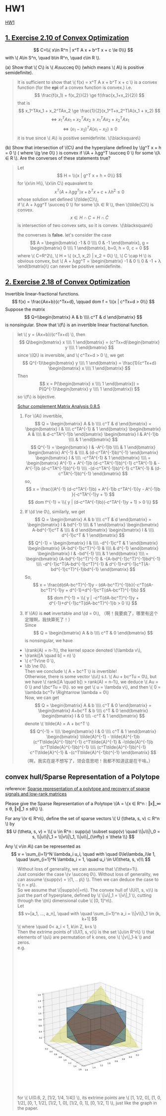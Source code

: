 # HW1

[HW1](../../HWpdf/Homework1-2024.pdf)

## [1. Exercise 2.10 of Convex Optimization](../Introduction.md#参考资料)

$$ C=\\{ x\in R^n | x^T A x + b^T x + c \le 0\\} $$
with \\( A\in S^n, \quad b\in R^n, \quad c\in R \\).

(a) Show that \\( C\\) is \\( A\succeq  0\\) (which means \\( A\\) is positive semidefinite).    
> 
>   It is sufficient to show that \\( f(x) = x^T A x + b^T x + c \\) is a convex function (for the **epi** of a convex function is convex.)
>   i.e. $$ \frac{f(x_1) + f(x_2)}{2} \ge f(\frac{x_1+x_2}{2}) $$
>   that is 
>   $$ x_1^TAx_1 + x_2^TAx_2 \ge \frac{1}{2}(x_1^T+x_2^T)A(x_1 + x_2) $$
>   $$ \Leftrightarrow x_1^TAx_1 + x_2^TAx_2 \ge x_1^TAx_2 + x_2^TAx_1 $$
>   $$ \Leftrightarrow (x_1-x_2)^TA(x_1 - x_2) \ge 0 $$
>   it is true since \\( A\\) is positive semidefinite. \\(\blacksquare\\)  

(b) Show that intersection of \\(C\\) and the hyperplane defined by \\(g^T x + h = 0 \\) ( where \\(g \ne 0\\) ) is convex if \\(A + λgg^T \succeq 0 \\) for some \\(λ ∈ R \\). Are the converses of these statements true?
>
> Let $$ H = \\{x | g^T x + h = 0\\} $$
> for \\(x\in H\\), \\(x\in C\\) equavalent to
> $$ x^T (A+ λgg^T) x + b^T x + c + λh^2 \le 0 $$
> whose solution set defined \\(\tilde{C}\\),   
> if \\( A + λgg^T \succeq 0 \\) for some \\(λ ∈ R \\), then
> \\(\tilde{C}\\) is convex.
> $$ x \in H \cap C = H \cap \tilde{C} $$
> is intersection of two convex sets, so it is convex.  \\(\blacksquare\\)  
>
> the converses is **false**.
> let's consider the case
> $$ A = \begin{bmatrix} -1 & 0 \\\\ 0 & -1 \end{bmatrix}, g = \begin{bmatrix} 0 \\\\ 1 \end{bmatrix}, b=0, h = 0, c = 0 $$
> where \\( C=R^2\\), \\( H = \\{ (x_1, x_2) | x_2 = 0\\} \\),
> \\( C \cap H \\) is obvious convex,
> but \\( A + λgg^T = \begin{bmatrix} -1 & 0 \\\\ 0 & -1 + λ \end{bmatrix}\\) can never be positive semidefinite.


## [2. Exercise 2.18 of Convex Optimization](../Introduction.md#参考资料)

Invertible linear-fractional functions.     
$$ f(x) = \frac{Ax+b}{c^Tx+d}, \qquad dom f = \\{x | c^Tx+d > 0\\} $$
Suppose the matrix
$$ Q=\\begin{bmatrix} A & b \\\\ c^T & d \end{bmatrix} $$
is nonsingular. Show that \\(f\\) is an invertible linear fractional function.

> let \\( y = \(Ax+b)/(c^Tx+d) \\), then
> $$ Q\begin{bmatrix} x \\\\ 1 \end{bmatrix} = (c^Tx+d)\begin{bmatrix} y \\\\ 1 \end{bmatrix} $$
> since \\(Q\\) is inversible, and \\( c^Tx+d > 0 \\), we get
> $$ Q^{-1}\begin{bmatrix} y \\\\ 1 \end{bmatrix} = \frac{1}{c^Tx+d} \begin{bmatrix} x \\\\ 1 \end{bmatrix} $$ 
> Then
> $$ x = P(\begin{bmatrix} x \\\\ 1 \end{bmatrix}) 
> = P(Q^{-1}\begin{bmatrix} y \\\\ 1 \end{bmatrix}) $$
> so \\(f\\) is bijective.  
>
> [Schur complement Matrix Analysis 0.8.5](../../../Library/Matrix%20analysis%20Cambridge%20University%20Press%20.pdf)
> 1. For \\(A\\) invertible,
> $$ Q = \begin{bmatrix} A & b \\\\ c^T & d \end{bmatrix}
> = \begin{bmatrix} I &  \\\\ c^TA^{-1} & 1 \end{bmatrix}
> \begin{bmatrix} A &  \\\\  & d-c^TA^{-1}b \end{bmatrix}
> \begin{bmatrix} I & A^{-1}b \\\\  & 1 \end{bmatrix}
> $$ 
> $$ Q^{-1}
> = \begin{bmatrix} I & -A^{-1}b \\\\  & 1 \end{bmatrix}
> \begin{bmatrix} A^{-1} &  \\\\  & (d-c^TA^{-1}b)^{-1} \end{bmatrix}
> \begin{bmatrix} I &  \\\\ -c^TA^{-1} & 1 \end{bmatrix} \\\\
> = \begin{bmatrix} 
> A^{-1} + A^{-1}b (d-c^TA^{-1}b)^{-1} c^TA^{-1} & -A^{-1}b (d-c^TA^{-1}b)^{-1} \\\\
> -(d-c^TA^{-1}b)^{-1} c^TA^{-1} & (d-c^TA^{-1}b)^{-1}
> \end{bmatrix}
> $$ 
> so,
> $$ x = \frac{(A^{-1} (d-c^TA^{-1}b) + A^{-1}b c^TA^{-1})y - A^{-1}b }{-c^TA^{-1}y + 1} $$
> $$ dom f^{-1} = \\{ y | (d-c^TA^{-1}b)(-c^TA^{-1}y + 1) > 0 \\} $$
>
> 2. If \\(d \ne 0\\), similarly, we get
> $$ Q = \begin{bmatrix} A & b \\\\ c^T & d \end{bmatrix}
> = \begin{bmatrix} I & bd^{-1} \\\\  & 1 \end{bmatrix}
> \begin{bmatrix} A-bd^{-1}c^T &  \\\\  & d \end{bmatrix}
> \begin{bmatrix} I &  \\\\ d^{-1}c^T & 1 \end{bmatrix}
> $$
> $$ Q^{-1}
> = \begin{bmatrix} I &  \\\\ -d^{-1}c^T & 1 \end{bmatrix}
> \begin{bmatrix} (A-bd^{-1}c^T)^{-1} &  \\\\  & d^{-1} \end{bmatrix}
> \begin{bmatrix} I & -bd^{-1} \\\\  & 1 \end{bmatrix} \\\\
> = \begin{bmatrix}
> (A-bd^{-1}c^T)^{-1}   &   -(A-bd^{-1}c^T)^{-1}bd^{-1} \\\\
> -d^{-1}c^T(A-bd^{-1}c^T)^{-1}     &   d^{-1}+d^{-1}c^T(A-bd^{-1}c^T)^{-1}bd^{-1}
> \end{bmatrix}
> $$ 
> So,
> $$ x = \frac{d(dA-bc^T)^{-1}y - (dA-bc^T)^{-1}b}{-c^T(dA-bc^T)^{-1}y + d^{-1}+d^{-1}c^T(dA-bc^T)^{-1}b} $$
> $$ dom f^{-1} = \\{ y | -c^T(dA-bc^T)^{-1}y + d^{-1}+d^{-1}c^T(dA-bc^T)^{-1}b > 0 \\} $$
> 
> 3. If \\(A\\) is **not** invertable and \\(d = 0\\), （啊！我要疯了，哪里有这个定理啊，我快算死了！）   
> Since $$ Q = \begin{bmatrix} A & b \\\\ c^T & 0 \end{bmatrix} $$ is nonsingular,
> we have
> -  \\(rank(A) = n-1\\), the kernel space  denoted \\(\lambda v\\),  
> - \\(rank([A \quad b] = n) \\) 
> - \\( c^Tv\ne 0 \\),  
> - \\(b \ne 0\\).    
> Then we conclude \\( A + bc^T \\) is invertible!    
> Otherwise, there is some vector \\(u\\) s.t. \\( Au + bc^Tu = 0\\), 
> but we have \\( rank([A \quad b]) > rank(A) = n-1\\), 
> we deduce \\( Au = 0 \\) and \\(bc^Tu = 0\\).
> so we get \\( u = \lambda v\\), and then \\( 0 = \lambda bc^Tv \Rightarrow \lambda = 0\\)    
> Now, we can get
> $$ 
> Q = \begin{bmatrix}
>    A & b \\\\ c^T & 0
> \end{bmatrix}
> = \begin{bmatrix}
>    A+bc^T & b \\\\ c^T & 0
> \end{bmatrix}
> \begin{bmatrix}
>    I & 0 \\\\ -c^T & 1
> \end{bmatrix}
> $$
> denote \\( \tilde{A} = A + bc^T \\)
> $$
> Q^{-1} = \\\\ \begin{bmatrix}
>    I & 0 \\\\ c^T & 1
> \end{bmatrix}
> \begin{bmatrix} 
> \tilde{A}^{-1} - \tilde{A}^{-1}b (c^T\tilde{A}^{-1}b)^{-1} c^T\tilde{A}^{-1} & -\tilde{A}^{-1}b (c^T\tilde{A}^{-1}b)^{-1} \\\\
> (c^T\tilde{A}^{-1}b)^{-1} c^T\tilde{A}^{-1} & -(c^T\tilde{A}^{-1}b)^{-1}
> \end{bmatrix}
> $$
> （啊，我实在是不想写了，领会意思吧！我都不知道这是在干啥。）


## convex hull/Sparse Representation of a Polytope

reference:
[Sparse representation of a polytope and recovery of sparse signals and low-rank matrices](./Cai%20and%20Zhang%20-%202014%20-%20Sparse%20Representation%20of%20a%20Polytope%20and%20Recovery%20o.pdf)

Please give the Sparse Representation of a Polytope \\(A = \\{x ∈ R^n : ‖x‖_∞ ≤ θ, ‖x‖_1 ≤ sθ\\} \\).

For any \\(v ∈ R^n\\), define the set of sparse vectors \\( U (\theta, s, v) ⊂ R^n \\) by    
$$
U (\theta, s, v) = \\{ u \in R^n : supp(u) \subset supp(v) \quad \\|u\\|\_0 = s, \\|u\\|\_1 = \\|v\\|\_1, \\|u\\|_{\infty} ≤ \theta \\} 
$$

Any \\( v\in A\\) can be represented as
$$ 
v = \sum_{i=1}^N \lambda_i u_i, \quad with \quad 0\le\lambda_i\le 1, \quad \sum_{i=1}^N \lambda_i = 1, \quad u_i \in U(\theta, s, v)\\ 
$$

> Without loss of generality, we can assume that \\(\theta=1\\).    
> Just consider the case \\(v \succeq 0\\). Without loss of generality, we can assume \\(supp(v) = \\{1, .. p\\} \\). Then we can deduce the case to \\( n = p\\).  
> So we assume that \\(|supp(v)|=n\\).
> The convex hull of \\(U(1, s, v)\\) is just the part of hyperplane, defined by \\( \\|u\\|\_1 = \\|v\\|\_1 \\), cutting through the \\(n\\) dimensional cube \\( [0, 1]^n\\).     
> Let 
> $$ v=[a_1, ..., a_n], \quad with \quad \sum_{i=1}^n a_i = \\|v\\|\_1 \in (k, k+1] $$
> \\( where \quad 0< a_i < 1, k\in Z, k<s \\)   
> Then the extrime points of \\(U(1, s, v)\\) is the set \\{u\in R^n\\} \\) that elements of \\(u\\) are permutation of k ones,  one \\( \\|v\\|\_1-k \\) and zeros.   
> e.g. 
> ![pic](./SparseConvexHull.png)
> for \\( U(0.6, 2, [1/2, 1/4, 1/4]) \\), its extrime points are \\( [1, 1/2, 0], [1, 0, 1/2], [0, 1, 1/2], [1/2, 1, 0], [1/2, 0, 1], [0, 1/2, 1] \\), just like the graph in the paper.
> 